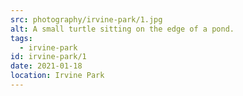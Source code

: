 ```yaml
---
src: photography/irvine-park/1.jpg
alt: A small turtle sitting on the edge of a pond.
tags: 
  - irvine-park
id: irvine-park/1
date: 2021-01-18
location: Irvine Park
---
```

